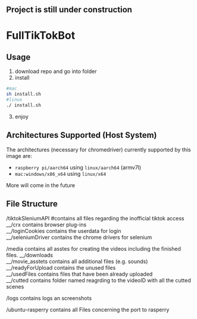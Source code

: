 ## Project is still under construction

# FullTikTokBot

## Usage

1) download repo and go into folder
2) install
```bash
#mac
sh install.sh 
#linux
./ install.sh 
```
3) enjoy

## Architectures Supported (Host System)

The architectures (necessary for chromedriver) currently supported by this image are:

- `raspberry pi/aarch64` using `linux/aarch64` (armv7l)
- `mac:windows/x86_x64` using `linux/x64`

More will come in the future

## File Structure

/tiktokSleniumAPI #contains all files regarding the inofficial tiktok access  
__/crx contains browser plug-ins  
__/loginCookies contains the userdata for login  
__/seleniumDriver contains the chrome drivers for selenium  
  
/media contains all asstes for creating the videos including the finished files. 
__/downloads  
__/movie_asstets contains all additional files (e.g. sounds)  
__/readyForUpload contains the unused files  
__/usedFiles contains files that have been already uploaded  
__/cutted contains folder named reagrding to the videoID with all the cutted scenes  
  
/logs contains logs an screenshots  


/ubuntu-rasperry contains all Files concerning the port to rasperry  

